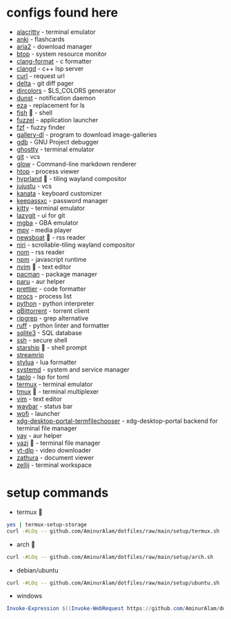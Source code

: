# configs found here

- [alacritty](https://alacritty.org/) - terminal emulator
- [anki](https://apps.ankiweb.net/) - flashcards
- [aria2](https://aria2.github.io/) - download manager
- [btop](https://github.com/aristocratos/btop) - system resource monitor
- [clang-format](https://clang.llvm.org/docs/ClangFormat.html) - c formatter
- [clangd](https://clang.llvm.org/) - c++ lsp server
- [curl](https://curl.se/) - request url
- [delta](https://dandavison.github.io/delta/) - git diff pager
- [dircolors](https://www.gnu.org/software/coreutils/dircolors) - $LS_COLORS generator
- [dunst](https://dunst-project.org/) - notification daemon
- [eza](https://github.com/eza-community/eza) - replacement for ls
- [fish](https://fishshell.com/) :star2: - shell
- [fuzzel](https://codeberg.org/dnkl/fuzzel) - application launcher
- [fzf](https://junegunn.github.io/fzf/) - fuzzy finder
- [gallery-dl](https://github.com/mikf/gallery-dl) - program to download image-galleries
- [gdb](https://www.gnu.org/software/gdb/) - GNU Project debugger
- [ghostty](https://github.com/ghostty-org/ghostty) - terminal emulator
- [git](https://git-scm.com/) - vcs
- [glow](https://github.com/charmbracelet/glow) - Command-line markdown renderer
- [htop](https://htop.dev/) - process viewer
- [hyprland](https://hyprland.org/) :star2: - tiling wayland compositor
- [jujustu](https://github.com/jj-vcs/jj) -  vcs
- [kanata](https://github.com/jtroo/kanata) - keyboard customizer
- [keepassxc](https://keepassxc.org/) - password manager
- [kitty](https://github.com/kovidgoyal/kitty) - terminal emulator
- [lazygit](https://github.com/jesseduffield/lazygit) - ui for git
- [mgba](http://mgba.io) - GBA emulator
- [mpv](https://mpv.io) - media player
- [newsboat](https://newsboat.org/) :star2: - rss reader
- [niri](https://github.com/YaLTeR/niri) - scrollable-tiling wayland compositor
- [nom](https://github.com/guyfedwards/nom) - rss reader
- [npm](https://npmjs.com/) - javascript runtime
- [nvim](https://neovim.io/) :star2: - text editor
- [pacman](https://archlinux.org/pacman/) - package manager
- [paru](https://github.com/morganamilo/paru) - aur helper
- [prettier](https://prettier.io/) - code formatter
- [procs](https://github.com/dalance/procs) - process list
- [python](https://python.org/) - python interpreter
- [qBittorrent](https://www.qbittorrent.org) - torrent client
- [ripgrep](https://github.com/BurntSushi/ripgrep) - grep alternative
- [ruff](https://docs.astral.sh/ruff/) - python linter and formatter
- [sqlite3](https://www.sqlite.org/) - SQL database
- [ssh](https://www.openssh.com/portable.html) - secure shell
- [starship](https://starship.rs/) :star2: - shell prompt
- [streamrip](https://github.com/nathom/streamrip)
- [stylua](https://github.com/JohnnyMorganz/StyLua) - lua formatter
- [systemd](https://www.github.com/systemd/systemd) - system and service manager
- [taplo](https://taplo.tamasfe.dev/) - lsp for toml
- [termux](https://termux.dev/) - terminal emulator
- [tmux](https://tmux.github.io/) :star2: - terminal multiplexer
- [vim](https://www.vim.org) - text editor
- [waybar](https://github.com/Alexays/Waybar) - status bar
- [wofi](https://hg.sr.ht/~scoopta/wofi) - launcher
- [xdg-desktop-portal-termfilechooser](https://github.com/boydaihungst/xdg-desktop-portal-termfilechooser) - xdg-desktop-portal backend for terminal file manager
- [yay](https://github.com/Jguer/yay) - aur helper
- [yazi](https://yazi-rs.github.io/) :star2: - terminal file manager
- [yt-dlp](https://github.com/yt-dlp/yt-dlp) - video downloader
- [zathura](https://pwmt.org/projects/zathura/) - document viewer
- [zellij](https://zellij.dev/) - terminal workspace

# setup commands

- termux :star2:

```sh
yes | termux-setup-storage
curl -#LOq -- github.com/AminurAlam/dotfiles/raw/main/setup/termux.sh
```

- arch :star2:

```sh
curl -#LOq -- github.com/AminurAlam/dotfiles/raw/main/setup/arch.sh
```

- debian/ubuntu

```sh
curl -#LOq -- github.com/AminurAlam/dotfiles/raw/main/setup/ubuntu.sh
```

- windows

```ps1
Invoke-Expression $((Invoke-WebRequest https://github.com/AminurAlam/dotfiles/raw/main/setup/windows.ps1).Content)
```
